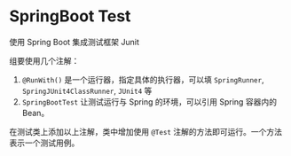 # SpringBoot Test

使用 Spring Boot 集成测试框架 Junit

组要使用几个注解：

1. `@RunWith()` 是一个运行器，指定具体的执行器，可以填 `SpringRunner`, `SpringJUnit4ClassRunner`, `JUnit4` 等
2. `SpringBootTest` 让测试运行与 Spring 的环境，可以引用 Spring 容器内的 Bean。

在测试类上添加以上注解，类中增加使用 `@Test` 注解的方法即可运行。一个方法表示一个测试用例。